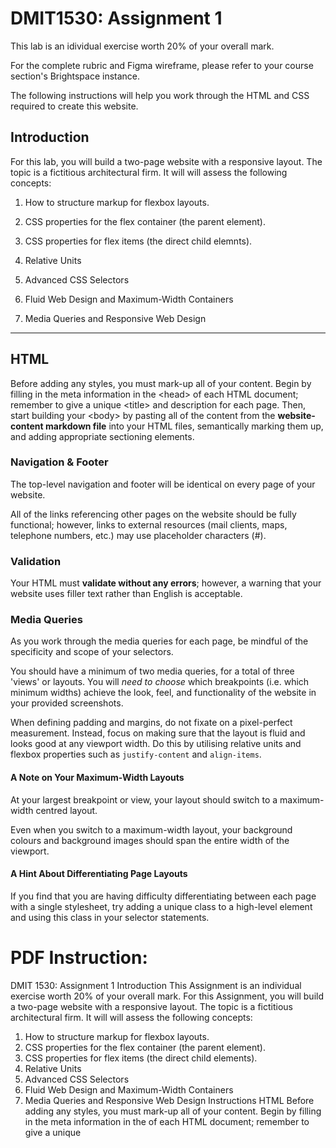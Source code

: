 # DMIT1530: Assignment 1

This lab is an idividual exercise worth 20% of your overall mark. 

For the complete rubric and Figma wireframe, please refer to your course section's Brightspace instance. 

The following instructions will help you work through the HTML and CSS required to create this website.

## Introduction

For this lab, you will build a two-page website with a responsive layout. The topic is a fictitious architectural firm. It will will assess the following concepts:

1. How to structure markup for flexbox layouts. 

2. CSS properties for the flex container (the parent element).

3. CSS properties for flex items (the direct child elemnts).

4. Relative Units

5. Advanced CSS Selectors

6. Fluid Web Design and Maximum-Width Containers

7. Media Queries and Responsive Web Design

---

## HTML

Before adding any styles, you must mark-up all of your content. Begin by filling in the meta information in the &lt;head&gt; of each HTML document; remember to give a unique &lt;title&gt; and description for each page. Then, start building your &lt;body&gt; by pasting all of the content from the **website-content markdown file** into your HTML files, semantically marking them up, and adding appropriate sectioning elements.


### Navigation & Footer

The top-level navigation and footer will be identical on every page of your website. 

All of the links referencing other pages on the website should be fully functional; however, links to external resources (mail clients, maps, telephone numbers, etc.) may use placeholder characters (#).


### Validation

Your HTML must **validate without any errors**; however, a warning that your website uses filler text rather than English is acceptable.


### Media Queries

As you work through the media queries for each page, be mindful of the specificity and scope of your selectors.

You should have a minimum of two media queries, for a total of three 'views' or layouts. You will *need to choose* which breakpoints (i.e. which minimum widths) achieve the look, feel, and functionality of the website in your provided screenshots. 

When defining padding and margins, do not fixate on a pixel-perfect measurement. Instead, focus on making sure that the layout is fluid and looks good at any viewport width. Do this by utilising relative units and flexbox properties such as ``justify-content`` and ``align-items``.


#### A Note on Your Maximum-Width Layouts

At your largest breakpoint or view, your layout should switch to a maximum-width centred layout.

Even when you switch to a maximum-width layout, your background colours and background images should span the entire width of the viewport. 


#### A Hint About Differentiating Page Layouts

If you find that you are having difficulty differentiating between each page with a single stylesheet, try adding a unique class to a high-level element and using this class in your selector statements. 

# PDF Instruction:
DMIT 1530: Assignment 1
Introduction
This Assignment is an individual exercise worth 20% of your overall mark.
For this Assignment, you will build a two-page website with a responsive layout. The topic
is a fictitious architectural firm. It will will assess the following concepts:
1. How to structure markup for flexbox layouts.
2. CSS properties for the flex container (the parent element).
3. CSS properties for flex items (the direct child elements).
4. Relative Units
5. Advanced CSS Selectors
6. Fluid Web Design and Maximum-Width Containers
7. Media Queries and Responsive Web Design
Instructions
HTML
Before adding any styles, you must mark-up all of your content. Begin by filling in the meta
information in the <head> of each HTML document; remember to give a unique <title>
and description for each page.
Then, start building your <body> by pasting all of the content from the **website-content
markdown file** into your HTML files, semantically marking them up, and adding
appropriate sectioning elements.
Navigation & Footer
DMIT 1530 – Web Design Fundamentals II | Assignment 1 1
The top-level navigation and footer will be identical on every page of your website.
All of the links referencing other pages on the website should be fully functional; however,
links to external resources (mail clients, maps, telephone numbers, etc.) may use
placeholder characters (#).
Validation
Your HTML must validate without any errors or warning; any submissions that do not
validate will receive the maximum deduction possible.
Media Queries
As you work through the media queries for each page, be mindful of the specificity and
scope of your selectors.
You should have a minimum of two media queries, for a total of three 'views' or layouts per
page. You will need to choose which breakpoints (i.e. which minimum widths) achieve the
look, feel, and functionality of the website in your provided screenshots.
When defining padding and margins, do not fixate on a pixel-perfect measurement. Instead,
focus on making sure that the layout is fluid and looks good at any viewport width. Do this
by utilising relative units and flexbox properties such as justify-content and
align-items.
A Note on Your Maximum-Width Layouts
At your largest breakpoint or view, your layout should switch to a maximum-width centred
layout.
Even when you switch to a maximum-width layout, your background colours and
background images should span the entire width of the viewport.
A Hint About Differentiating Page Layouts: If you find that you are having difficulty
differentiating between each page with a single stylesheet, try adding a unique class to a
high-level element and using this class in your selector statements.
DMIT 1530 – Web Design Fundamentals II | Assignment 1 2
Submission
Push the assignment files to the GitHub Classroom assignment before the due date.
Late assignments will not be accepted.

# Developer Notes:
## Common Colours, Typographic Styles, and Lengths
This Figma has Local Variable and Local Styles. Study these colours and typographic settings, as they are applied throughout the composition.

### Hint
These would make for ezxellent CSS Custom Porpoerties, or variables.
All distances between elements are measured in intervals of 0.5 real ephemeral units (rem). In order to use this website's design system as effectiively as possible, you could also convert these measurements into variables.

## Common Mistakes
Before using a non-semantic tag (i.e. a <span> or a <div>), check to see whether or not a semantic element could be used instead, such as a <section>.

Remember that all <section> elements must have at least one heading inside.

It does not make sense to mark up a single asterisk as its own heading because it is a decorative flourish or ornamentation meant to separate points (ex. a dinkus), not real content.

Do not mark up headings based upon their size. Instead make sure that they are in a logical, descending order in each semantic section.

Do not use any break tag (<br/>) to break the line or add space, as this is non-semantic.
Instead, try using a <span> element and vairous CSS properties.

If you need to hook part of an element inside of another element (ex. part of a text element), try using <span>.

Do not use any bold tags (<b>), as these are deprecated. Instead, try <strong>.